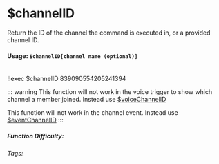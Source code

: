 # $channelID
Return the ID of the channel the command is executed in, or a provided channel ID.

#### Usage: `$channelID[channel name (optional)]`
<br/>
<discord-messages>
	<discord-message :bot="false" role-color="#ffcc9a" author="Member">
		!!exec $channelID
	</discord-message>
	<discord-message :bot="true" role-color="#0099ff" author="Custom Command" avatar="https://media.discordapp.net/avatars/725721249652670555/781224f90c3b841ba5b40678e032f74a.webp">
		839090554205241394
	</discord-message>
</discord-messages>


::: warning
This function will not work in the voice trigger to show which channel a member joined.
Instead use [$voiceChannelID](../Channel/voiceChannelID.md)

This function will not work in the channel event.
Instead use [$eventChannelID](../Channel/eventChannelID.md)
:::

##### Function Difficulty: <Badge type="tip" text="Easy" vertical="middle" /> 
###### Tags: <Badge type="tip" text="channel" vertical="middle" /> <Badge type="tip" text="execChannel" vertical="middle" /> <Badge type="tip" text="channelUsed" vertical="middle" /> <Badge type="tip" text="command channel" vertical="middle" />